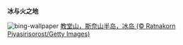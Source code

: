 
**冰与火之地**

![bing-wallpaper](https://www.bing.com/th?id=OHR.KirkjufellAurora_ZH-CN7878752057_1920x1080.jpg)
[教堂山，斯奈山半岛，冰岛 (© Ratnakorn Piyasirisorost/Getty Images)](https://www.bing.com/search?q=%E8%8D%89%E5%B8%BD%E5%B1%B1+%E5%86%B0%E5%B2%9B&amp;form=hpcapt&amp;mkt=zh-cn)
  